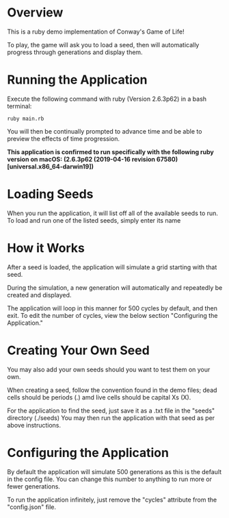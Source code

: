 # Overview

This is a ruby demo implementation of Conway's Game of Life!

To play, the game will ask you to load a seed, then will automatically progress through generations and display them.

# Running the Application

Execute the following command with ruby (Version 2.6.3p62) in a bash terminal:

    ruby main.rb

You will then be continually prompted to advance time and be able to preview the effects of time progression.

**This application is confirmed to run specifically with the following ruby version on macOS: (2.6.3p62 (2019-04-16 revision 67580) [universal.x86_64-darwin19])**

# Loading Seeds

When you run the application, it will list off all of the available seeds to run. 
To load and run one of the listed seeds, simply enter its name 

# How it Works

After a seed is loaded, the application will simulate a grid starting with that seed.

During the simulation, a new generation will automatically and repeatedly be created and displayed.

The application will loop in this manner for 500 cycles by default, and then exit. To edit the number of cycles, view the below section "Configuring the Application."

# Creating Your Own Seed

You may also add your own seeds should you want to test them on your own.

When creating a seed, follow the convention found in the demo files; dead cells should be periods (.) amd live cells should be capital Xs (X).

For the application to find the seed, just save it as a .txt file in the "seeds" directory (./seeds)
You may then run the application with that seed as per above instructions.

# Configuring the Application

By default the application will simulate 500 generations as this is the default in the config file. 
You can change this number to anything to run more or fewer generations.

To run the application infinitely, just remove the "cycles" attribute from the "config.json" file.
